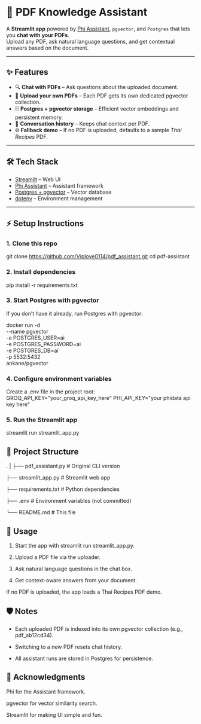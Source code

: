 # 📄 PDF Knowledge Assistant  

A **Streamlit app** powered by [Phi Assistant](https://phi.ai/), `pgvector`, and `Postgres` that lets you **chat with your PDFs**.  
Upload any PDF, ask natural language questions, and get contextual answers based on the document.  

---

## ✨ Features
- 🔍 **Chat with PDFs** – Ask questions about the uploaded document.  
- 📂 **Upload your own PDFs** – Each PDF gets its own dedicated pgvector collection.  
- 🗄️ **Postgres + pgvector storage** – Efficient vector embeddings and persistent memory.  
- 💬 **Conversation history** – Keeps chat context per PDF.  
- 🌐 **Fallback demo** – If no PDF is uploaded, defaults to a sample *Thai Recipes* PDF.  

---

## 🛠️ Tech Stack
- [Streamlit](https://streamlit.io/) – Web UI  
- [Phi Assistant](https://phi.ai/) – Assistant framework  
- [Postgres + pgvector](https://github.com/pgvector/pgvector) – Vector database  
- [dotenv](https://pypi.org/project/python-dotenv/) – Environment management  

---

## ⚡ Setup Instructions

### 1. Clone this repo

git clone https://github.com/Viplove0114/pdf_assistant.git
cd pdf-assistant

### 2. Install dependencies
pip install -r requirements.txt


### 3. Start Postgres with pgvector

If you don’t have it already, run Postgres with pgvector:

docker run -d \
  --name pgvector \
  -e POSTGRES_USER=ai \
  -e POSTGRES_PASSWORD=ai \
  -e POSTGRES_DB=ai \
  -p 5532:5432 \
  ankane/pgvector

### 4. Configure environment variables

Create a .env file in the project root:
GROQ_API_KEY="your_groq_api_key_here"
PHI_API_KEY="your phidata api key here"

### 5. Run the Streamlit app
streamlit run streamlit_app.py

## 📂 Project Structure
.
|
├── pdf_assistant.py      # Original CLI version

├── streamlit_app.py      # Streamlit web app

├── requirements.txt      # Python dependencies

├── .env                  # Environment variables (not committed)

└── README.md             # This file


## 🚀 Usage

1. Start the app with streamlit run streamlit_app.py.

2. Upload a PDF file via the uploader.

3. Ask natural language questions in the chat box.

4. Get context-aware answers from your document.

If no PDF is uploaded, the app loads a Thai Recipes PDF demo.


## 🛡️ Notes

- Each uploaded PDF is indexed into its own pgvector collection (e.g., pdf_ab12cd34).

- Switching to a new PDF resets chat history.

- All assistant runs are stored in Postgres for persistence.



## 🙌 Acknowledgments

Phi
 for the Assistant framework.

pgvector
 for vector similarity search.

Streamlit
 for making UI simple and fun.
